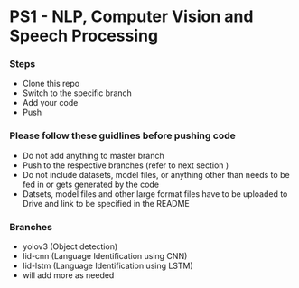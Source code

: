 # PS1 - NLP, Computer Vision and Speech Processing

### Steps
- Clone this repo
- Switch to the specific branch
- Add your code
- Push

### Please follow these guidlines before pushing code
- Do not add anything to master branch
- Push to the respective branches (refer to next section )
- Do not include datasets, model files, or anything other than needs to be fed in or gets generated by the code
- Datsets, model files and other large format files have to be uploaded to Drive and link to be specified in the README

### Branches
- yolov3 (Object detection)
- lid-cnn (Language Identification using CNN)
- lid-lstm (Language Identification using LSTM)
- will add more as needed
